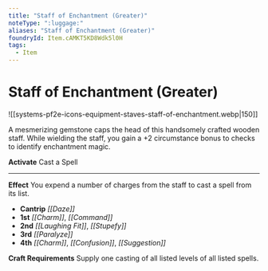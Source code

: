 ```yaml
---
title: "Staff of Enchantment (Greater)"
noteType: ":luggage:"
aliases: "Staff of Enchantment (Greater)"
foundryId: Item.cAMKT5KD8Wdk5l0H
tags:
  - Item
---
```


# Staff of Enchantment (Greater)
![[systems-pf2e-icons-equipment-staves-staff-of-enchantment.webp|150]]

A mesmerizing gemstone caps the head of this handsomely crafted wooden staff. While wielding the staff, you gain a +2 circumstance bonus to checks to identify enchantment magic.

**Activate** Cast a Spell

* * *

**Effect** You expend a number of charges from the staff to cast a spell from its list.

*   **Cantrip** _[[Daze]]_
*   **1st** _[[Charm]]_, _[[Command]]_
*   **2nd** _[[Laughing Fit]]_, _[[Stupefy]]_
*   **3rd** _[[Paralyze]]_
*   **4th** _[[Charm]]_, _[[Confusion]]_, _[[Suggestion]]_

**Craft Requirements** Supply one casting of all listed levels of all listed spells.
